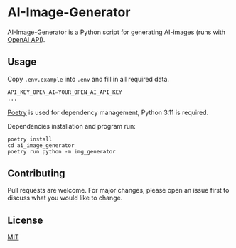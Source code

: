 # AI-Image-Generator

AI-Image-Generator is a Python script for generating AI-images (runs with [OpenAI API](https://openai.com/api/)).

## Usage

Copy ```.env.example``` into ```.env``` and fill in all required data. 

```python
API_KEY_OPEN_AI=YOUR_OPEN_AI_API_KEY
...
```

[Poetry](https://python-poetry.org) is used for dependency management, Python 3.11 is required.

Dependencies installation and program run:
```shell
poetry install
cd ai_image_generator
poetry run python -m img_generator
```

## Contributing

Pull requests are welcome. For major changes, please open an issue first
to discuss what you would like to change.

## License

[MIT](https://choosealicense.com/licenses/mit/)
